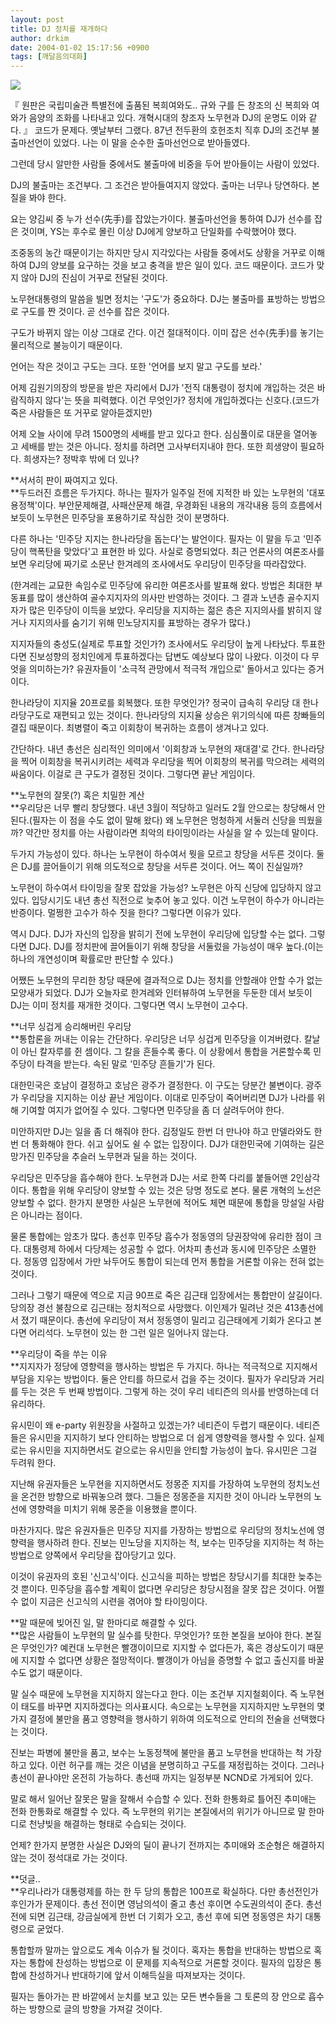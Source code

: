 ```yaml
---
layout: post
title: DJ 정치를 재개하다
author: drkim
date: 2004-01-02 15:17:56 +0900
tags: [깨달음의대화]
---
```


  ![](http://drkimz.com/technote/board/KDR/upimg/1073021703.jpg)


  『 원판은 국립미술관 특별전에 출품된 복희여와도.. 규와 구를 든 창조의 신 복희와 여와가 음양의 조화를 나타내고 있다. 개혁시대의 창조자 노무현과 DJ의 운명도 이와 같다. 』
코드가 문제다. 옛날부터 그랬다. 87년 전두환의 호헌조치 직후 DJ의 조건부 불출마선언이 있었다. 나는 이 말을 순수한 출마선언으로 받아들였다. 

그런데 당시 알만한 사람들 중에서도 불출마에 비중을 두어 받아들이는 사람이 있었다. 

DJ의 불출마는 조건부다. 그 조건은 받아들여지지 않았다. 출마는 너무나 당연하다. 본질을 봐야 한다. 

요는 양김씨 중 누가 선수(先手)를 잡았는가이다. 불출마선언을 통하여 DJ가 선수를 잡은 것이며, YS는 후수로 몰린 이상 DJ에게 양보하고 단일화를 수락했어야 했다. 

조중동의 농간 때문이기는 하지만 당시 지각있다는 사람들 중에서도 상황을 거꾸로 이해하여 DJ의 양보를 요구하는 것을 보고 충격을 받은 일이 있다. 코드 때문이다. 코드가 맞지 않아 DJ의 진심이 거꾸로 전달된 것이다. 

노무현대통령의 말씀을 빌면 정치는 '구도'가 중요하다. DJ는 불출마를 표방하는 방법으로 구도를 짠 것이다. 곧 선수를 잡은 것이다. 

구도가 바뀌지 않는 이상 그대로 간다. 이건 절대적이다. 이미 잡은 선수(先手)를 놓기는 물리적으로 불능이기 때문이다. 

언어는 작은 것이고 구도는 크다. 또한 '언어를 보지 말고 구도를 보라.'

어제 김원기의장의 방문을 받은 자리에서 DJ가 '전직 대통령이 정치에 개입하는 것은 바람직하지 않다'는 뜻을 피력했다. 이건 무엇인가? 정치에 개입하겠다는 신호다.(코드가 죽은 사람들은 또 거꾸로 알아듣겠지만) 

어제 오늘 사이에 무려 1500명의 세배를 받고 있다고 한다. 심심풀이로 대문을 열어놓고 세배를 받는 것은 아니다. 정치를 하려면 고사부터지내야 한다. 또한 희생양이 필요하다. 희생자는? 정박후 밖에 더 있나? 

**서서히 판이 짜여지고 있다.  
**두드러진 흐름은 두가지다. 하나는 필자가 일주일 전에 지적한 바 있는 노무현의 '대포용정책'이다. 부안문제해결, 사패산문제 해결, 우경화된 내용의 개각내용 등의 흐름에서 보듯이 노무현은 민주당을 포용하기로 작심한 것이 분명하다. 

다른 하나는 '민주당 지지는 한나라당을 돕는다'는 발언이다. 필자는 이 말을 두고 '민주당이 핵폭탄을 맞았다'고 표현한 바 있다. 사실로 증명되었다. 최근 언론사의 여론조사를 보면 우리당에 짜기로 소문난 한겨레의 조사에서도 우리당이 민주당을 따라잡았다.

(한겨레는 교묘한 속임수로 민주당에 유리한 여론조사를 발표해 왔다. 방법은 최대한 부동표를 많이 생산하여 골수지지자의 의사만 반영하는 것이다. 그 결과 노년층 골수지지자가 많은 민주당이 이득을 보았다. 우리당을 지지하는 젊은 층은 지지의사를 밝히지 않거나 지지의사를 숨기기 위해 민노당지지를 표방하는 경우가 많다.)

지지자들의 충성도(실제로 투표할 것인가?) 조사에서도 우리당이 높게 나타났다. 투표한다면 진보성향의 정치인에게 투표하겠다는 답변도 예상보다 많이 나왔다. 이것이 다 무엇을 의미하는가? 유권자들이 '소극적 관망에서 적극적 개입으로' 돌아서고 있다는 증거이다.

한나라당이 지지율 20프로를 회복했다. 또한 무엇인가? 정국이 급속히 우리당 대 한나라당구도로 재편되고 있는 것이다. 한나라당의 지지율 상승은 위기의식에 따른 창빠들의 결집 때문이다. 최병렬이 죽고 이회창이 복귀하는 흐름이 생겨나고 있다. 

간단하다. 내년 총선은 심리적인 의미에서 '이회창과 노무현의 재대결'로 간다. 한나라당을 찍어 이회창을 복귀시키려는 세력과 우리당을 찍어 이회창의 복귀를 막으려는 세력의 싸움이다. 이걸로 큰 구도가 결정된 것이다. 그렇다면 끝난 게임이다. 

**노무현의 잘못(?) 혹은 치밀한 계산  
**우리당은 너무 빨리 창당했다. 내년 3월이 적당하고 일러도 2월 안으로는 창당해서 안된다.(필자는 이 점을 수도 없이 말해 왔다) 왜 노무현은 멍청하게 서둘러 신당을 띄웠을까? 약간만 정치를 아는 사람이라면 최악의 타이밍이라는 사실을 알 수 있는데 말이다.

두가지 가능성이 있다. 하나는 노무현이 하수여서 뭣을 모르고 창당을 서두른 것이다. 둘은 DJ를 끌어들이기 위해 의도적으로 창당을 서두른 것이다. 어느 쪽이 진실일까?

노무현이 하수여서 타이밍을 잘못 잡았을 가능성? 노무현은 아직 신당에 입당하지 않고 있다. 입당시기도 내년 총선 직전으로 늦추어 놓고 있다. 이건 노무현이 하수가 아니라는 반증이다. 멀쩡한 고수가 하수 짓을 한다? 그렇다면 이유가 있다. 

역시 DJ다. DJ가 자신의 입장을 밝히기 전에 노무현이 우리당에 입당할 수는 없다. 그렇다면 DJ다. DJ를 정치판에 끌어들이기 위해 창당을 서둘렀을 가능성이 매우 높다.(이는 하나의 개연성이며 확률로만 판단할 수 있다.) 

어쨌든 노무현의 무리한 창당 때문에 결과적으로 DJ는 정치를 안할래야 안할 수가 없는 모양새가 되었다. DJ가 오늘자로 한겨레와 인터뷰하여 노무현을 두둔한 데서 보듯이 DJ는 이미 정치를 재개한 것이다. 그렇다면 역시 노무현이 고수다. 

**너무 싱겁게 승리해버린 우리당  
**통합론을 꺼내는 이유는 간단하다. 우리당은 너무 싱겁게 민주당을 이겨버렸다. 칼날이 아닌 칼자루를 쥔 셈이다. 그 칼을 흔들수록 좋다. 이 상황에서 통합을 거론할수록 민주당이 타격을 받는다. 속된 말로 '민주당 흔들기'가 된다. 

대한민국은 호남이 결정하고 호남은 광주가 결정한다. 이 구도는 당분간 불변이다. 광주가 우리당을 지지하는 이상 끝난 게임이다. 이대로 민주당이 죽어버리면 DJ가 나라를 위해 기여할 여지가 없어질 수 있다. 그렇다면 민주당을 좀 더 살려두어야 한다. 

미안하지만 DJ는 일을 좀 더 해줘야 한다. 김정일도 한번 더 만나야 하고 만델라와도 한번 더 통화해야 한다. 쉬고 싶어도 쉴 수 없는 입장이다. DJ가 대한민국에 기여하는 길은 망가진 민주당을 추슬러 노무현과 딜을 하는 것이다. 

우리당은 민주당을 흡수해야 한다. 노무현과 DJ는 서로 한쪽 다리를 붙들어맨 2인삼각이다. 통합을 위해 우리당이 양보할 수 있는 것은 당명 정도로 본다. 물론 개혁의 노선은 양보할 수 없다. 한가지 분명한 사실은 노무현에 적어도 체면 때문에 통합을 망설일 사람은 아니라는 점이다. 

물론 통합에는 암초가 많다. 총선후 민주당 흡수가 정동영의 당권장악에 유리한 점이 크다. 대통령제 하에서 다당제는 성공할 수 없다. 어차피 총선과 동시에 민주당은 소멸한다. 정동영 입장에서 가만 놔두어도 통합이 되는데 먼저 통합을 거론할 이유는 전혀 없는 것이다. 

그러나 그렇기 때문에 역으로 지금 90프로 죽은 김근태 입장에서는 통합만이 살길이다. 당의장 경선 불참으로 김근태는 정치적으로 사망했다. 이인제가 밀려난 것은 413총선에서 졌기 때문이다. 총선에 우리당이 져서 정동영이 밀리고 김근태에게 기회가 온다고 본다면 어리석다. 노무현이 있는 한 그런 일은 일어나지 않는다. 

**우리당이 죽을 쑤는 이유  
**지지자가 정당에 영향력을 행사하는 방법은 두 가지다. 하나는 적극적으로 지지해서 부담을 지우는 방법이다. 둘은 안티를 하므로서 겁을 주는 것이다. 필자가 우리당과 거리를 두는 것은 두 번째 방법이다. 그렇게 하는 것이 우리 네티즌의 의사를 반영하는데 더 유리하다.

유시민이 왜 e-party 위원장을 사절하고 있겠는가? 네티즌이 두렵기 때문이다. 네티즌들은 유시민을 지지하기 보다 안티하는 방법으로 더 쉽게 영향력을 행사할 수 있다. 실제로는 유시민을 지지하면서도 겉으로는 유시민을 안티할 가능성이 높다. 유시민은 그걸 두려워 한다. 

지난해 유권자들은 노무현을 지지하면서도 정몽준 지지를 가장하여 노무현의 정치노선을 온건한 방향으로 바꿔놓으려 했다. 그들은 정몽준을 지지한 것이 아니라 노무현의 노선에 영향력을 미치기 위해 몽준을 이용했을 뿐이다. 

마찬가지다. 많은 유권자들은 민주당 지지를 가장하는 방법으로 우리당의 정치노선에 영향력을 행사하려 한다. 진보는 민노당을 지지하는 척, 보수는 민주당을 지지하는 척 하는 방법으로 양쪽에서 우리당을 잡아당기고 있다. 

이것이 유권자의 호된 '신고식'이다. 신고식을 피하는 방법은 창당시기를 최대한 늦추는 것 뿐이다. 민주당을 흡수할 계획이 없다면 우리당은 창당시점을 잘못 잡은 것이다. 어쩔 수 없이 지금은 신고식의 시련을 겪어야 할 타이밍이다. 

**말 때문에 빚어진 일, 말 한마디로 해결할 수 있다.   
**많은 사람들이 노무현의 말 실수를 탓한다. 무엇인가? 또한 본질을 보아야 한다. 본질은 무엇인가? 예컨대 노무현은 빨갱이이므로 지지할 수 없다든가, 혹은 경상도이기 때문에 지지할 수 없다면 상황은 절망적이다. 빨갱이가 아님을 증명할 수 없고 출신지를 바꿀 수도 없기 때문이다. 

말 실수 때문에 노무현을 지지하지 않는다고 한다. 이는 조건부 지지철회이다. 즉 노무현이 태도를 바꾸면 지지하겠다는 의사표시다. 속으로는 노무현을 지지하지만 노무현의 몇가지 결정에 불만을 품고 영향력을 행사하기 위하여 의도적으로 안티의 전술을 선택했다는 것이다. 

진보는 파병에 불만을 품고, 보수는 노동정책에 불만을 품고 노무현을 반대하는 척 가장하고 있다. 이런 허구를 깨는 것은 이념을 분명히하고 구도를 재정립하는 것이다. 그러나 총선이 끝나야만 온전히 가능하다. 총선때 까지는 일정부분 NCND로 가게되어 있다.

말로 해서 일어난 잘못은 말을 잘해서 수습할 수 있다. 전화 한통화로 틀어진 추미애는 전화 한통화로 해결할 수 있다. 즉 노무현의 위기는 본질에서의 위기가 아니므로 말 한마디로 천냥빚을 해결하는 형태로 수습되는 것이다. 

언제? 한가지 분명한 사실은 DJ와의 딜이 끝나기 전까지는 추미애와 조순형은 해결하지 않는 것이 정석대로 가는 것이다. 

**덧글..   
**우리나라가 대통령제를 하는 한 두 당의 통합은 100프로 확실하다. 다만 총선전인가 후인가가 문제이다. 총선 전이면 영남의석이 줄고 총선 후이면 수도권의석이 준다. 총선 전에 되면 김근태, 강금실에게 한번 더 기회가 오고, 총선 후에 되면 정동영은 차기 대통령으로 굳었다. 

통합할까 말까는 앞으로도 계속 이슈가 될 것이다. 혹자는 통합을 반대하는 방법으로 혹자는 통합에 찬성하는 방법으로 이 문제를 지속적으로 거론할 것이다. 필자의 입장은 통합에 찬성하거나 반대하기에 앞서 이해득실을 따져보자는 것이다. 

필자는 돌아가는 판 바깥에서 눈치를 보고 있는 모든 변수들을 그 토론의 장 안으로 흡수하는 방향으로 글의 방향을 가져갈 것이다.